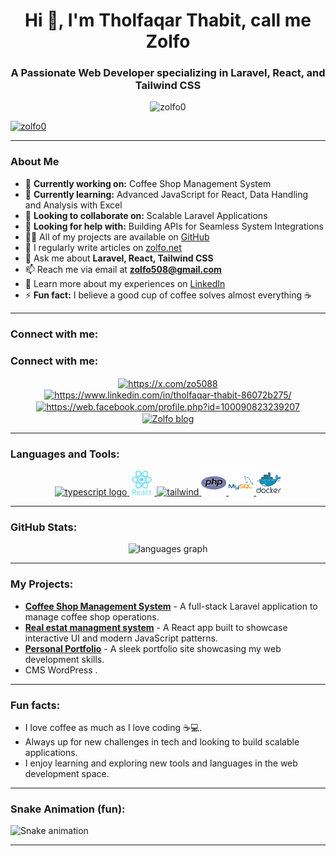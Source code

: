  <h1 align="center">Hi 👋, I'm Tholfaqar Thabit, call me Zolfo</h1>
<h3 align="center">A Passionate Web Developer specializing in Laravel, React, and Tailwind CSS</h3>

<p align="center"> 
  <img src="https://komarev.com/ghpvc/?username=zolfo0&label=Profile%20views&color=0e75b6&style=flat" alt="zolfo0" />
</p>

<p align="center">
  <p align="left" > <a href="https://github.com/ryo-ma/github-profile-trophy"><img src="https://github-profile-trophy.vercel.app/?username=zolfo0&theme=algolia" alt="zolfo0" /></a> </p>

</p>  


---

### About Me

- 🔭 **Currently working on:** Coffee Shop Management System
- 🌱 **Currently learning:** Advanced JavaScript for React, Data Handling and Analysis with Excel
- 👯 **Looking to collaborate on:** Scalable Laravel Applications
- 🤝 **Looking for help with:** Building APIs for Seamless System Integrations
- 👨‍💻 All of my projects are available on [GitHub](https://github.com/zolfo0)
- 📝 I regularly write articles on [zolfo.net](https://zolfo.net)
- 💬 Ask me about **Laravel, React, Tailwind CSS**
- 📫 Reach me via email at **zolfo508@gmail.com**
- 📄 Learn more about my experiences on [LinkedIn](https://bit.ly/4gkId1h)
- ⚡ **Fun fact:** I believe a good cup of coffee solves almost everything ☕ 

---

### Connect with me:
<p align="center">
 <h3 align="left">Connect with me:</h3>
<p align="center">
<a href="https://twitter.com/https://x.com/zo5088" target="blank"><img align="center" src="https://raw.githubusercontent.com/rahuldkjain/github-profile-readme-generator/master/src/images/icons/Social/twitter.svg" alt="https://x.com/zo5088" height="30" width="40" /></a>
<a href="https://linkedin.com/in/https://www.linkedin.com/in/tholfaqar-thabit-86072b275/" target="blank"><img align="center" src="https://raw.githubusercontent.com/rahuldkjain/github-profile-readme-generator/master/src/images/icons/Social/linked-in-alt.svg" alt="https://www.linkedin.com/in/tholfaqar-thabit-86072b275/" height="30" width="40" /></a>
<a href="https://fb.com/https://web.facebook.com/profile.php?id=100090823239207" target="blank"><img align="center" src="https://raw.githubusercontent.com/rahuldkjain/github-profile-readme-generator/master/src/images/icons/Social/facebook.svg" alt="https://web.facebook.com/profile.php?id=100090823239207" height="30" width="40" /></a>
  <a href="https://zolfo.net" target="blank"><img align="center" src="https://raw.githubusercontent.com/rahuldkjain/github-profile-readme-generator/master/src/images/icons/Social/website.svg" alt="Zolfo blog" height="30" width="40" /></a>
</p>
</p>
 
---

### Languages and Tools:

<p align="center">
  <a href="https://laravel.com/" target="_blank" rel="noreferrer">
   <img src="https://cdn.jsdelivr.net/gh/devicons/devicon/icons/laravel/laravel-original.svg" height="30" alt="typescript logo"  />
  </a>
  <a href="https://reactjs.org/" target="_blank" rel="noreferrer">
    <img src="https://raw.githubusercontent.com/devicons/devicon/master/icons/react/react-original-wordmark.svg" alt="react" width="40" height="40"/>
  </a>
  <a href="https://tailwindcss.com/" target="_blank" rel="noreferrer">
    <img src="https://www.vectorlogo.zone/logos/tailwindcss/tailwindcss-icon.svg" alt="tailwind" width="40" height="40"/>
  </a>
  <a href="https://www.php.net" target="_blank" rel="noreferrer">
    <img src="https://raw.githubusercontent.com/devicons/devicon/master/icons/php/php-original.svg" alt="php" width="40" height="40"/>
  </a>
  <a href="https://www.mysql.com/" target="_blank" rel="noreferrer">
    <img src="https://raw.githubusercontent.com/devicons/devicon/master/icons/mysql/mysql-original-wordmark.svg" alt="mysql" width="40" height="40"/>
  </a>
  <a href="https://www.docker.com/" target="_blank" rel="noreferrer">
    <img src="https://raw.githubusercontent.com/devicons/devicon/master/icons/docker/docker-original-wordmark.svg" alt="docker" width="40" height="40"/>
  </a>
</p>

---

### GitHub Stats:

 

<p align="center">
<img src="https://github-readme-stats.vercel.app/api/top-langs?username=maurodesouza&locale=en&hide_title=false&layout=compact&card_width=320&langs_count=5&theme=dracula&hide_border=false" height="150" alt="languages graph"  /></p>

---

### My Projects:

- [**Coffee Shop Management System**](https://github.com/zolfo0) - A full-stack Laravel application to manage coffee shop operations.
- [**Real estat managment system**](https://github.com/zolfo0) - A React app built to showcase interactive UI and modern JavaScript patterns.
- [**Personal Portfolio**](https://github.com/zolfo0) - A sleek portfolio site showcasing my web development skills.
- CMS WordPress .

---

### Fun facts:

- I love coffee as much as I love coding ☕💻.
- Always up for new challenges in tech and looking to build scalable applications.
- I enjoy learning and exploring new tools and languages in the web development space.

---

### Snake Animation (fun):

![Snake animation](https://raw.githubusercontent.com/maurodesouza/maurodesouza/output/snake.svg)

---

